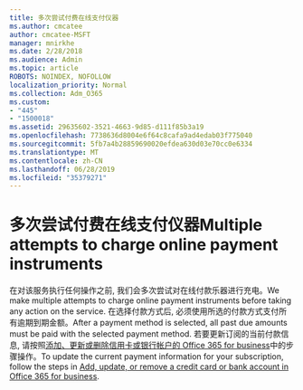 ```yaml
---
title: 多次尝试付费在线支付仪器
ms.author: cmcatee
author: cmcatee-MSFT
manager: mnirkhe
ms.date: 2/28/2018
ms.audience: Admin
ms.topic: article
ROBOTS: NOINDEX, NOFOLLOW
localization_priority: Normal
ms.collection: Adm_O365
ms.custom:
- "445"
- "1500018"
ms.assetid: 29635602-3521-4663-9d85-d111f85b3a19
ms.openlocfilehash: 7738636d8004e6f64c8cafa9ad4edab03f775040
ms.sourcegitcommit: 5fb7a4b28859690020efdea630d03e70cc0e6334
ms.translationtype: MT
ms.contentlocale: zh-CN
ms.lasthandoff: 06/28/2019
ms.locfileid: "35379271"
---
```

# <a name="multiple-attempts-to-charge-online-payment-instruments"></a><span data-ttu-id="23a00-102">多次尝试付费在线支付仪器</span><span class="sxs-lookup"><span data-stu-id="23a00-102">Multiple attempts to charge online payment instruments</span></span>

<span data-ttu-id="23a00-103">在对该服务执行任何操作之前, 我们会多次尝试对在线付款乐器进行充电。</span><span class="sxs-lookup"><span data-stu-id="23a00-103">We make multiple attempts to charge online payment instruments before taking any action on the service.</span></span> <span data-ttu-id="23a00-104">在选择付款方式后, 必须使用所选的付款方式支付所有逾期到期金额。</span><span class="sxs-lookup"><span data-stu-id="23a00-104">After a payment method is selected, all past due amounts must be paid with the selected payment method.</span></span> <span data-ttu-id="23a00-105">若要更新订阅的当前付款信息, 请按照[添加、更新或删除信用卡或银行帐户的 Office 365 for business](https://support.office.com/article/30ba9c83-50d8-4020-90ed-830a5b8c8724)中的步骤操作。</span><span class="sxs-lookup"><span data-stu-id="23a00-105">To update the current payment information for your subscription, follow the steps in [Add, update, or remove a credit card or bank account in Office 365 for business](https://support.office.com/article/30ba9c83-50d8-4020-90ed-830a5b8c8724).</span></span>
  